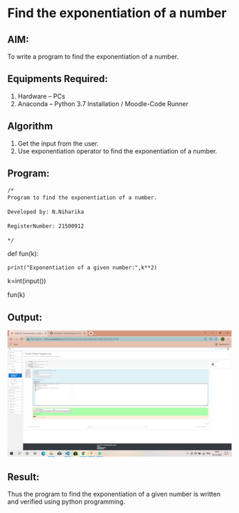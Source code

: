 # Find the exponentiation of a number

## AIM:
To write a program to find the exponentiation of a number.

## Equipments Required:
1. Hardware – PCs
2. Anaconda – Python 3.7 Installation / Moodle-Code Runner

## Algorithm
1. Get the input from the user.
2. Use exponentiation operator to find the exponentiation of a number.

## Program:
```
/*
Program to find the exponentiation of a number.

Developed by: N.Niharika

RegisterNumber: 21500912

*/
```
def fun(k):

    print("Exponentiation of a given number:",k**2)

k=int(input())

fun(k)


## Output:
![exponentiation of a number](https://github.com/naramala-niharika/EXPONENTIATION/blob/main/Screenshot%20(10).png?raw=true)


## Result:
Thus the program to find the exponentiation of a given number is written and verified using python programming.
